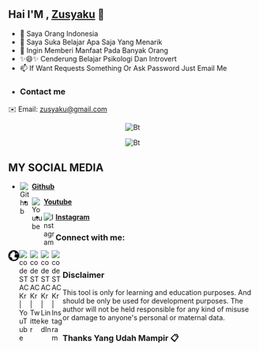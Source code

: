 ## Hai I'M , [Zusyaku](https://github.com/Zusyaku) 👋
- 👀 Saya Orang Indonesia
- 🌱 Saya Suka Belajar Apa Saja Yang Menarik 
- 💞️ Ingin Memberi Manfaat Pada Banyak Orang
- ✨😄✨ Cenderung Belajar Psikologi Dan Introvert
- 📫 If Want Requests Something Or Ask Password Just Email Me
- ### Contact me
✉️ Email: zusyaku@gmail.com


<p align="center"><img src="https://user-images.githubusercontent.com/49580304/110319833-47367180-7fc4-11eb-87a7-392509eca9d7.gif" alt="Bt">

<p align="center"><img src="https://user-images.githubusercontent.com/49580304/110318584-81067880-7fc2-11eb-8391-152d308e7f2b.gif" alt="Bt">

  ## MY SOCIAL MEDIA
* [<img alt="Github" align="left" width="24px" src="https://cdn.jsdelivr.net/npm/simple-icons@v3/icons/github.svg" /><b>Github</b>](https://github.com/Zusyaku)<br />
* [<img alt="Youtube" align="left" width="24px" src="https://cdn.jsdelivr.net/npm/simple-icons@v3/icons/youtube.svg" /> <b>Youtube</b>](https://www.youtube.com/channel/UC0TDrPcwxesAm9zutPKgZ8Q)<br />
* [<img alt="Instagram" align="left" width="24px" src="https://cdn.jsdelivr.net/npm/simple-icons@v3/icons/instagram.svg" /> <b>Instagram</b>](https://Instagram.com/zudhi.syakurii)<br />
  
  ### Connect with me:

[<img align="left" alt="codeSTACKr.com" width="22px" src="https://raw.githubusercontent.com/iconic/open-iconic/master/svg/globe.svg" />][website]
[<img align="left" alt="codeSTACKr | YouTube" width="22px" src="https://cdn.jsdelivr.net/npm/simple-icons@v3/icons/youtube.svg" />][youtube]
[<img align="left" alt="codeSTACKr | Twitter" width="22px" src="https://cdn.jsdelivr.net/npm/simple-icons@v3/icons/twitter.svg" />][twitter]
[<img align="left" alt="codeSTACKr | LinkedIn" width="22px" src="https://cdn.jsdelivr.net/npm/simple-icons@v3/icons/linkedin.svg" />][linkedin]
[<img align="left" alt="codeSTACKr | Instagram" width="22px" src="https://cdn.jsdelivr.net/npm/simple-icons@v3/icons/instagram.svg" />][instagram]

<br />

[website]: https://zusyaku-id.blogspot.com/
[twitter]: https://twitter.com/ZudhiSyakuri
[youtube]: https://www.youtube.com/channel/UC0TDrPcwxesAm9zutPKgZ8Q
[instagram]: https://instagram.com/zudhi.syakurii
[linkedin]: https://www.linkedin.com/in/Zusyaku/
  
  

<!---
Zusyaku/Zusyaku is a ✨ special ✨ repository because its `README.md` (this file) appears on your GitHub profile.
You can click the Preview link to take a look at your changes.
--->
  
  
### Disclaimer

This tool is only for learning and education purposes. And should be only be used for development purposes. The author will not be held responsible for any kind of misuse or damage to anyone's personal or maternal data. 
  
  
  ### Thanks Yang Udah Mampir 📋

</div>
